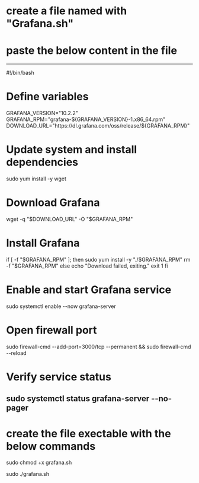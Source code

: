 # create a file named with "Grafana.sh"
# paste the below content in the file 
-----------------------------------------------------------------------------------------------------------
#!/bin/bash

# Define variables
GRAFANA_VERSION="10.2.2"
GRAFANA_RPM="grafana-${GRAFANA_VERSION}-1.x86_64.rpm"
DOWNLOAD_URL="https://dl.grafana.com/oss/release/${GRAFANA_RPM}"

# Update system and install dependencies
sudo yum install -y wget

# Download Grafana
wget -q "$DOWNLOAD_URL" -O "$GRAFANA_RPM"

# Install Grafana
if [ -f "$GRAFANA_RPM" ]; then
    sudo yum install -y "./$GRAFANA_RPM"
    rm -f "$GRAFANA_RPM"
else
    echo "Download failed, exiting."
    exit 1
fi

# Enable and start Grafana service
sudo systemctl enable --now grafana-server

# Open firewall port
sudo firewall-cmd --add-port=3000/tcp --permanent && sudo firewall-cmd --reload

# Verify service status
sudo systemctl status grafana-server --no-pager
-----------------------------------------------------------------------------------------------------------------

# create the file exectable with the below  commands

  sudo chmod +x grafana.sh 

  sudo ./grafana.sh
  
